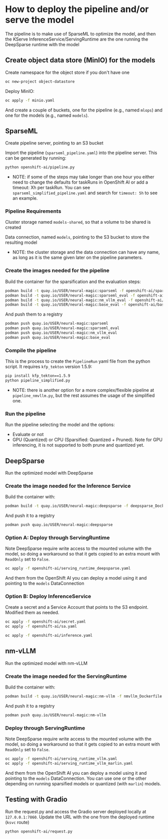 # How to deploy the pipeline and/or serve the model

The pipeline is to make use of SparseML to optimize the model, and then
the KServe InferenceService/ServingRuntime are the one running the
DeepSparse runtime with the model

## Create object data store (MinIO) for the models

Create namespace for the object store if you don't have one

```bash
oc new-project object-datastore
```

Deploy MinIO:

```bash
oc apply -f minio.yaml
```

And create a couple of buckets, one for the pipeline (e.g., named ``mlops``) and one for the models (e.g., named ``models``).

## SparseML

Create pipeline server, pointing to an S3 bucket

Import the pipeline (``sparseml_pipeline.yaml``) into the pipeline server.
This can be generated by running:

```bash
python openshift-ai/pipeline.py
```

* NOTE: if some of the steps may take longer than one hour you either need to change the defaults for taskRuns in OpenShift AI or add a timeout: Xh per taskRun.
  You can see ``sparseml_simplified_pipeline.yaml`` and search for ``timeout: 5h`` to see an example.


### Pipeline Requirements

Cluster storage named ``models-shared``, so that a volume to be shared is created

Data connection, named ``models``, pointing to the S3 bucket to store the resulting model

* NOTE: the cluster storage and the data connection can have any name, as long as it is the same given later on the pipeline parameters.

### Create the images needed for the pipeline

Build the container for the sparsification and the evaluation steps:

```bash
podman build -t quay.io/USER/neural-magic:sparseml -f openshift-ai/sparseml_Dockerfile .
podman build -t quay.io/USER/neural-magic:sparseml_eval -f openshift-ai/sparseml_eval_Dockerfile .
podman build -t quay.io/USER/neural-magic:nm_vllm_eval -f openshift-ai/nm_vllm_eval_Dockerfile .
podman build -t quay.io/USER/neural-magic:base_eval -f openshift-ai/base_eval_Dockerfile .
```

And push them to a registry

```bash
podman push quay.io/USER/neural-magic:sparseml
podman push quay.io/USER/neural-magic:sparseml_eval
podman push quay.io/USER/neural-magic:nm_vllm_eval
podman push quay.io/USER/neural-magic:base_eval
```

### Compile the pipeline

This is the process to create the ```PipelineRun``` yaml file from the python script. It requires ```kfp_tekton``` version 1.5.9:

```bash
pip install kfp_tekton==1.5.9
python pipeline_simplified.py
```

* NOTE: there is another option for a more complex/flexible pipeline at ```pipeline_nmvllm.py```, but the rest assumes the usage of the simplified one.

### Run the pipeline

Run the pipeline selecting the model and the options:
- Evaluate or not
- GPU (Quantized) or CPU (Sparsified: Quantized + Pruned). Note for GPU inferencing, it is not supported to both prune and quantized yet.

## DeepSparse

Run the optimized model with DeepSparse

### Create the image needed for the Inference Service

Build the container with:

```bash
podman build -t quay.io/USER/neural-magic:deepsparse -f deepsparse_Dockerfile .
```

And push it to a registry

```bash
podman push quay.io/USER/neural-magic:deepsparse
```

### Option A: Deploy through ServingRuntime

Note DeepSparse require write access to the mounted volume with the model, so doing a workaround so that it gets copied to an extra mount with `ReadOnly` set to `False`.

```bash
oc apply -f openshift-ai/serving_runtime_deepsparse.yaml
```

And them from the OpenShift AI you can deploy a model using it and pointing to the ``models`` DataConnection

### Option B: Deploy InferenceService

Create a secret and a Service Account that points to the S3 endpoint. Modified them as needed.

```bash
oc apply -f openshift-ai/secret.yaml
oc apply -f openshift-ai/sa.yaml

oc apply -f openshift-ai/inference.yaml
```

## nm-vLLM

Run the optimized model with nm-vLLM

### Create the image needed for the ServingRuntime

Build the container with:

```bash
podman build -t quay.io/USER/neural-magic:nm-vllm -f nmvllm_Dockerfile .
```

And push it to a registry

```bash
podman push quay.io/USER/neural-magic:nm-vllm
```

### Deploy through ServingRuntime

Note DeepSparse require write access to the mounted volume with the model, so doing a workaround so that it gets copied to an extra mount with `ReadOnly` set to `False`.

```bash
oc apply -f openshift-ai/serving_runtime_vllm.yaml
oc apply -f openshift-ai/serving_runtime_vllm_marlin.yaml
```

And them from the OpenShift AI you can deploy a model using it and pointing to the ``models`` DataConnection. You can use one or the other depending on running sparsified models or quantized (with ``marlin``) models.


## Testing with Gradio

Run the request.py and access the Gradio server deployed locally at `127.0.0.1:7860`. Update the URL with the one from the deployed runtime (`ksvc` route)

```bash
python openshift-ai/request.py
```
